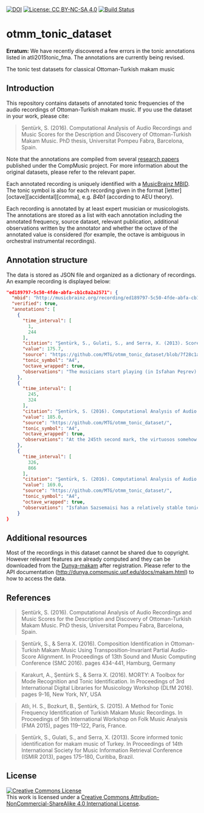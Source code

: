 [![DOI](https://zenodo.org/badge/23745687.svg)](https://zenodo.org/badge/latestdoi/23745687) [![License: CC BY-NC-SA 4.0](https://img.shields.io/badge/License-CC%20BY--NC--SA%204.0-ff69b4.svg)](http://creativecommons.org/licenses/by-nc-sa/4.0/) [![Build Status](https://travis-ci.org/MTG/otmm_tonic_dataset.svg?branch=master)](https://travis-ci.org/MTG/otmm_tonic_dataset)

otmm_tonic_dataset
=================================

**Erratum:** We have recently discovered a few errors in the tonic annotations listed in atli2015tonic_fma. The annotations are currently being revised.

The tonic test datasets for classical Ottoman-Turkish makam music

Introduction
------------

This repository contains datasets of annotated tonic frequencies of the audio recordings of Ottoman-Turkish makam music. If you use the dataset in your work, please cite:

> Şentürk, S. (2016). Computational Analysis of Audio Recordings and Music Scores for the Description and Discovery of Ottoman-Turkish Makam Music. PhD thesis, Universitat Pompeu Fabra, Barcelona, Spain.

Note that the annotations are compiled from several [research papers](#References) published under the CompMusic project. For more information about the original datasets, please refer to the relevant paper.

Each annotated recording is uniquely identified with a [MusicBrainz MBID](https://musicbrainz.org/doc/MusicBrainz_Identifier). The tonic symbol is also for each recording given in the format [letter][octave][accidental][comma], e.g. *B4b1* (according to AEU theory).

Each recording is annotated by at least expert musician or musicologists. The annotations are stored as a list with each annotation including the annotated frequency, source dataset, relevant publication, additional observations written by the annotator and whether the octave of the annotated value is considered (for example, the octave is ambiguous in orchestral instrumental recordings).

Annotation structure
------------

The data is stored as JSON file and organized as a dictionary of recordings. An example recording is displayed below:

```json
"ed189797-5c50-4fde-abfa-cb1c8a2a2571": {
  "mbid": "http://musicbrainz.org/recording/ed189797-5c50-4fde-abfa-cb1c8a2a2571", 
  "verified": true, 
  "annotations": [
    {
      "time_interval": [
        1, 
        244
      ], 
      "citation": "Şentürk, S., Gulati, S., and Serra, X. (2013). Score Informed Tonic Identification for Makam Music of Turkey. In Proceedings of 14th International Society for Music Information Retrieval Conference (ISMIR 2013), pages 175–180, Curitiba, Brazil.", 
      "value": 175.7, 
      "source": "https://github.com/MTG/otmm_tonic_dataset/blob/7f28c1a3261b9146042155ee5e0f9e644d9ebcfa/senturk2013karar_ismir/tonic_annotations.csv", 
      "tonic_symbol": "A4", 
      "octave_wrapped": true, 
      "observations": "The musicians start playing (in Isfahan Peşrev) the tonic approximately at 175Hz."
    },
    {
      "time_interval": [
        245, 
        324
      ], 
      "citation": "Şentürk, S. (2016). Computational Analysis of Audio Recordings and Music Scores for the Description and Discovery of Ottoman-Turkish Makam Music. PhD thesis, Universitat Pompeu Fabra, Barcelona, Spain.", 
      "value": 185.0, 
      "source": "https://github.com/MTG/otmm_tonic_dataset/", 
      "tonic_symbol": "A4", 
      "octave_wrapped": true, 
      "observations": "At the 245th second mark, the virtuosos somehow lose their coordination and the melodic intervals are mixed. The tonic played at the conclusion (e.g. the karar note) of the first performance (Isfahan Peşrev) is around 185 Hz."
    }, 
    {
      "time_interval": [
        326, 
        866
      ], 
      "citation": "Şentürk, S. (2016). Computational Analysis of Audio Recordings and Music Scores for the Description and Discovery of Ottoman-Turkish Makam Music. PhD thesis, Universitat Pompeu Fabra, Barcelona, Spain.", 
      "value": 169.0, 
      "source": "https://github.com/MTG/otmm_tonic_dataset/", 
      "tonic_symbol": "A4", 
      "octave_wrapped": true, 
      "observations": "Isfahan Sazsemaisi has a relatively stable tonic frequency at around 169Hz. Note that the historical recordings tend to have local pitch shifts which makes it hard to identify a precise or correct tonic frequency."
    }
}
```

Additional resources
------------
Most of the recordings in this dataset cannot be shared due to copyright. However relevant features are already computed and they can be downloaded from the [Dunya-makam](dunya.compmusic.upf.edu/makam) after registration. Please refer to the API documentation (http://dunya.compmusic.upf.edu/docs/makam.html) to how to access the data. 

<a name="References"></a>References
--------------------

> Şentürk, S. (2016). Computational Analysis of Audio Recordings and Music Scores for the Description and Discovery of Ottoman-Turkish Makam Music. PhD thesis, Universitat Pompeu Fabra, Barcelona, Spain.

> Şentürk, S., & Serra X. (2016). Composition Identification in Ottoman-Turkish Makam Music Using Transposition-Invariant Partial Audio-Score Alignment. In Proceedings of 13th Sound and Music Computing Conference (SMC 2016). pages 434-441, Hamburg, Germany

> Karakurt, A., Şentürk S., & Serra X. (2016). MORTY: A Toolbox for Mode Recognition and Tonic Identification. In Proceedings of 3rd International Digital Libraries for Musicology Workshop (DLfM 2016). pages 9-16, New York, NY, USA

> Atlı, H. S., Bozkurt, B., Şentürk, S. (2015). A Method for Tonic Frequency Identification of Turkish Makam Music Recordings. In Proceedings of 5th International Workshop on Folk Music Analysis (FMA 2015), pages 119–122, Paris, France.

> Şentürk, S., Gulati, S., and Serra, X. (2013). Score informed tonic identification for makam music of Turkey. In Proceedings of 14th International Society for Music Information Retrieval Conference (ISMIR 2013), pages 175–180, Curitiba, Brazil.

<a name="License"></a>License
--------------------
<a rel="license" href="http://creativecommons.org/licenses/by-nc-sa/4.0/"><img alt="Creative Commons License" style="border-width:0" src="https://i.creativecommons.org/l/by-nc-sa/4.0/88x31.png" /></a><br />This work is licensed under a <a rel="license" href="http://creativecommons.org/licenses/by-nc-sa/4.0/">Creative Commons Attribution-NonCommercial-ShareAlike 4.0 International License</a>.
